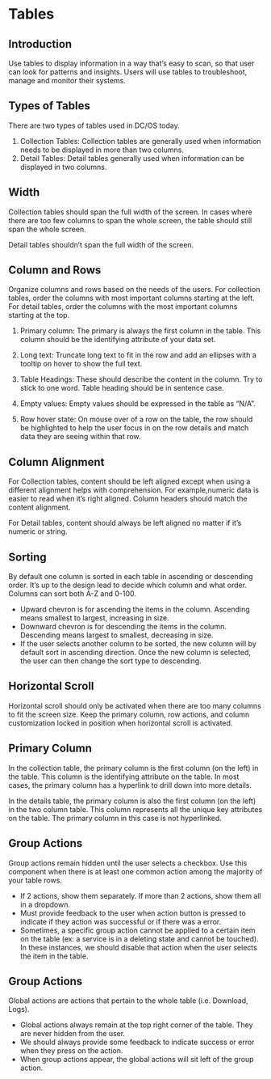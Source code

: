 # Tables

## Introduction

Use tables to display information in a way that’s easy to scan, so that user can look for patterns and insights. Users will use tables to troubleshoot, manage and monitor their systems.

## Types of Tables

There are two types of tables used in DC/OS today.

1. Collection Tables: Collection tables are generally used when information needs to be displayed in more than two columns.
2. Detail Tables: Detail tables generally used when information can be displayed in two columns.

## Width

Collection tables should span the full width of the screen. In cases where there are too few columns to span the whole screen, the table should still span the whole screen.

Detail tables shouldn’t span the full width of the screen.

## Column and Rows

Organize columns and rows based on the needs of the users. For collection tables, order the columns with most important columns starting at the left. For detail tables, order the columns with the most important columns starting at the top.

1. Primary column: The primary is always the first column in the table. This column should be the identifying attribute of your data set.

2. Long text: Truncate long text to fit in the row and add an ellipses with a tooltip on hover to show the full text.

3. Table Headings: These should describe the content in the column. Try to stick to one word. Table heading should be in sentence case.

4. Empty values: Empty values should be expressed in the table as “N/A”.

5. Row hover state: On mouse over of a row on the table, the row should be highlighted to help the user focus in on the row details and match data they are seeing within that row.

## Column Alignment

For Collection tables, content should be left aligned except when using a different alignment helps with comprehension. For example,numeric data is easier to read when it’s right aligned. Column headers should match the content alignment.

For Detail tables, content should always be left aligned no matter if it’s numeric or string.

## Sorting

By default one column is sorted in each table in ascending or descending order. It’s up to the design lead to decide which column and what order. Columns can sort both A-Z and 0-100.

- Upward chevron is for ascending the items in the column. Ascending means smallest to largest, increasing in size.
- Downward chevron is for descending the items in the column. Descending means largest to smallest, decreasing in size.
- If the user selects another column to be sorted, the new column will by default sort in ascending direction. Once the new column is selected, the user can then change the sort type to descending.

## Horizontal Scroll

Horizontal scroll should only be activated when there are too many columns to fit the screen size. Keep the primary column, row actions, and column customization locked in position when horizontal scroll is activated.

## Primary Column

In the collection table, the primary column is the first column (on the left) in the table. This column is the identifying attribute on the table. In most cases, the primary column has a hyperlink to drill down into more details.

In the details table, the primary column is also the first column (on the left) in the two column table. This column represents all the unique key attributes on the table. The primary column in this case is not hyperlinked.

## Group Actions

Group actions remain hidden until the user selects a checkbox. Use this component when there is at least one common action among the majority of your table rows.

- If 2 actions, show them separately. If more than 2 actions, show them all in a dropdown.
- Must provide feedback to the user when action button is pressed to indicate if they action was successful or if there was a error.
- Sometimes, a specific group action cannot be applied to a certain item on the table (ex: a service is in a deleting state and cannot be touched). In these instances, we should disable that action when the user selects the item in the table.

## Group Actions

Global actions are actions that pertain to the whole table (i.e. Download, Logs).

- Global actions always remain at the top right corner of the table. They are never hidden from the user.
- We should always provide some feedback to indicate success or error when they press on the action.
- When group actions appear, the global actions will sit left of the group action.
